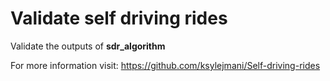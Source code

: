# Validate self driving rides
Validate the outputs of **sdr_algorithm**

For more information visit:
https://github.com/ksylejmani/Self-driving-rides
